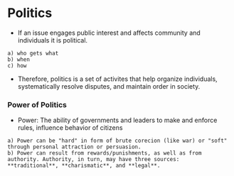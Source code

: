 # Politics
- If an issue engages public interest and affects community and individuals it is political.
```
a) who gets what
b) when
c) how
```
- Therefore, politics is a set of activites that help organize individuals, systematically resolve disputes, and maintain order in society.

### Power of Politics
- Power: The ability of governments and leaders to make and enforce rules, influence behavior of citizens
```
a) Power can be "hard" in form of brute corecion (like war) or "soft" through personal attraction or persuasion.
b) Power can result from rewards/punishments, as well as from authority. Authority, in turn, may have three sources: **traditional**, **charismatic**, and **legal**.
```
